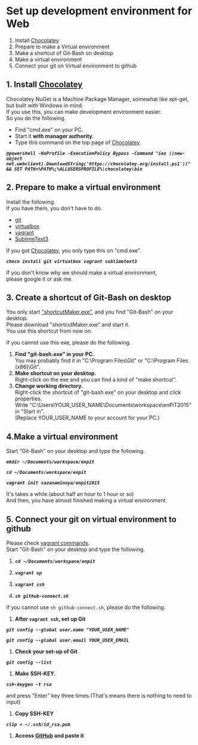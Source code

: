 # Set up development environment for Web 

1. Install [Chocolatey](https://chocolatey.org/)
2. Prepare to make a Virtual environment
3. Make a shortcut of Git-Bash on desktop
4. Make a virtual environment
5. Connect your git on Virtual environment to github

## 1. Install [Chocolatey](https://chocolatey.org/)

Chocolatey NuGet is a Machine Package Manager, somewhat like apt-get,   
but built with Windows in mind.  
If you use this, you can make development environment easier.  
So you do the following.
* Find "cmd.exe" on your PC.
* Start it **with manager authority**.
* Type this command on the top page of [Chocolatey](https://chocolatey.org/). 
  
***`@powershell -NoProfile -ExecutionPolicy Bypass -Command "iex ((new-object net.webclient).DownloadString('https://chocolatey.org/install.ps1'))" && SET PATH=%PATH%;%ALLUSERSPROFILE%\chocolatey\bin`***


## 2. Prepare to make a virtual environment

Install the following.  
If you have them, you don't have to do.
* [git](https://git-scm.com/)
* [virtualbox](https://www.virtualbox.org/)
* [vagrant](https://www.vagrantup.com/)
* [SublimeText3](http://www.sublimetext.com/)

If you got [Chocolatey](https://chocolatey.org/), you only type this on "cmd.exe".

***`choco install git virtualbox vagrant sublimetext3`***  

If you don't know why we should make a virtual environment,  
please google it or ask me.

## 3. Create a shortcut of Git-Bash on desktop

You only start ["shortcutMaker.exe"](https://drive.google.com/open?id=0B0JdxUCwdD_UQjhFcU83LWFEY2c), and you find "Git-Bash" on your desktop.  
Please download "shortcutMaker.exe" and start it.  
You use this shortcut from now on.  

If you cannot use this exe, please do the following.

1. **Find "git-bash.exe" in your PC.**  
   You may probably find it in "C:\Program Files\Git" or "C:\Program Files (x86)\Git".
1. **Make shortcut on your desktop.**  
   Right-click on the exe and you can find a kind of "make shortcut".
1. **Change working directory.**  
   Right-click the shortcut of "git-bash.exe" on your desktop and click properties.  
   Write "C:\Users\YOUR_USER_NAME\Documents\workspace\enPiT2015" in "Start in".  
   (Replace YOUR_USER_NAME to your account for your PC.)

## 4.Make a virtual environment

Start "Git-Bash" on your desktop and type the following.  

***`mkdir ~/Documents/workspace/enpit`***

***`cd ~/Documents/workspace/enpit`***

***`vagrant init sazanaminoya/enpit2015`***

It's takes a while.(about half an hour to 1 hour or so)  
And then, you have almost finished making a virtual environment.

## 5. Connect your git on virtual environment to github

Please check [vagrant commands](http://stackoverflow.com/questions/11424690/what-exactly-do-the-vagrant-commands-do).  
Start "Git-Bash" on your desktop and type the following.

1. ***`cd ~/Documents/workspace/enpit`***

1. ***`vagrant up`***

1. ***`vagrant ssh`***

1. ***`sh github-connect.sh`***

If you cannot use `sh github-connect.sh`, please do the following.

1. **After `vagrant ssh`, set up Git**  
  
  ***`git config --global user.name "YOUR_USER_NAME"`***

  ***`git config --global user.email YOUR_USER_EMAIL`***
  
1. **Check your set-up of Git**

  ***`git config --list`***
  
1. **Make SSH-KEY.**  

  ***`ssh-keygen -t rsa`***  
  
  and press "Enter" key three times.(That's means there is nothing to need to input)

1. **Copy SSH-KEY**  
 
  ***`clip < ~/.ssh/id_rsa.pub`***  

1. **Access [GitHub](https://github.com/settings/ssh) and paste it**
